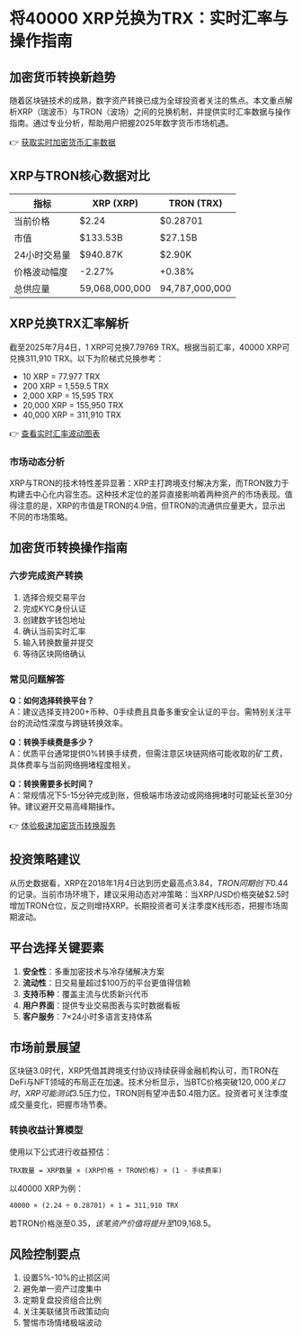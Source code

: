 # 将40000 XRP兑换为TRX：实时汇率与操作指南

## 加密货币转换新趋势
随着区块链技术的成熟，数字资产转换已成为全球投资者关注的焦点。本文重点解析XRP（瑞波币）与TRON（波场）之间的兑换机制，并提供实时汇率数据与操作指南。通过专业分析，帮助用户把握2025年数字货币市场机遇。

👉 [获取实时加密货币汇率数据](https://bit.ly/okx_welcome)

## XRP与TRON核心数据对比

| 指标         | XRP (XRP)        | TRON (TRX)       |
|--------------|------------------|------------------|
| 当前价格     | $2.24            | $0.28701         |
| 市值         | $133.53B         | $27.15B          |
| 24小时交易量 | $940.87K         | $2.90K           |
| 价格波动幅度 | -2.27%           | +0.38%           |
| 总供应量     | 59,068,000,000   | 94,787,000,000   |

## XRP兑换TRX汇率解析
截至2025年7月4日，1 XRP可兑换7.79769 TRX。根据当前汇率，40000 XRP可兑换311,910 TRX。以下为阶梯式兑换参考：

- 10 XRP = 77.977 TRX
- 200 XRP = 1,559.5 TRX
- 2,000 XRP = 15,595 TRX
- 20,000 XRP = 155,950 TRX
- 40,000 XRP = 311,910 TRX

👉 [查看实时汇率波动图表](https://bit.ly/okx_welcome)

### 市场动态分析
XRP与TRON的技术特性差异显著：XRP主打跨境支付解决方案，而TRON致力于构建去中心化内容生态。这种技术定位的差异直接影响着两种资产的市场表现。值得注意的是，XRP的市值是TRON的4.9倍，但TRON的流通供应量更大，显示出不同的市场策略。

## 加密货币转换操作指南

### 六步完成资产转换
1. 选择合规交易平台
2. 完成KYC身份认证
3. 创建数字钱包地址
4. 确认当前实时汇率
5. 输入转换数量并提交
6. 等待区块网络确认

### 常见问题解答
**Q：如何选择转换平台？**  
A：建议选择支持200+币种、0手续费且具备多重安全认证的平台。需特别关注平台的流动性深度与跨链转换效率。

**Q：转换手续费是多少？**  
A：优质平台通常提供0%转换手续费，但需注意区块链网络可能收取的矿工费，具体费率与当前网络拥堵程度相关。

**Q：转换需要多长时间？**  
A：常规情况下5-15分钟完成到账，但极端市场波动或网络拥堵时可能延长至30分钟。建议避开交易高峰期操作。

👉 [体验极速加密货币转换服务](https://bit.ly/okx_welcome)

## 投资策略建议
从历史数据看，XRP在2018年1月4日达到历史最高点$3.84，TRON同期创下$0.44的记录。当前市场环境下，建议采用动态对冲策略：当XRP/USD价格突破$2.5时增加TRON仓位，反之则增持XRP。长期投资者可关注季度K线形态，把握市场周期波动。

## 平台选择关键要素
1. **安全性**：多重加密技术与冷存储解决方案
2. **流动性**：日交易量超过$100万的平台更值得信赖
3. **支持币种**：覆盖主流与优质新兴代币
4. **用户界面**：提供专业交易图表与实时数据看板
5. **客户服务**：7×24小时多语言支持体系

## 市场前景展望
区块链3.0时代，XRP凭借其跨境支付协议持续获得金融机构认可，而TRON在DeFi与NFT领域的布局正在加速。技术分析显示，当BTC价格突破$120,000关口时，XRP可能测试$3.5压力位，TRON则有望冲击$0.4阻力区。投资者可关注季度成交量变化，把握市场节奏。

### 转换收益计算模型
使用以下公式进行收益预估：
```
TRX数量 = XRP数量 × (XRP价格 ÷ TRON价格) × (1 - 手续费率)
```
以40000 XRP为例：
```
40000 × (2.24 ÷ 0.28701) × 1 = 311,910 TRX
```
若TRON价格涨至$0.35，该笔资产价值将提升至$109,168.5。

## 风险控制要点
1. 设置5%-10%的止损区间
2. 避免单一资产过度集中
3. 定期复盘投资组合比例
4. 关注美联储货币政策动向
5. 警惕市场情绪极端波动
